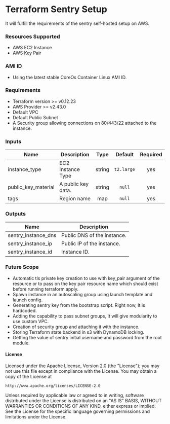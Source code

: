 # Terraform Sentry Setup

It will fulfill the requirements of the sentry self-hosted setup on AWS.

### Resources Supported

 - AWS EC2 Instance
 - AWS Key Pair

### AMI ID

- Using the latest stable CoreOs Container Linux AMI ID.

### Requirements

- Terraform version >= v0.12.23
- AWS Provider >= v2.43.0
- Default VPC 
- Default Public Subnet
- A Security group allowing connections on 80/443/22 attached to the instance.

### Inputs

| Name | Description | Type | Default | Required |
|------|-------------|:----:|:-----:|:-----:|
| instance_type | EC2 Instance Type | string | `t2.large` | yes |
| public_key_material | A public key data. | string | `null` | yes |
| tags | Region name | map | `null` | yes |

### Outputs

| Name | Description | 
|------|-------------|
| sentry_instance_dns | Public DNS of the instance. | 
| sentry_instance_ip | Public IP of the instance. | 
| sentry_instance_id | Instance ID. |

### Future Scope

- Automatic tls private key creation to use with key_pair argument of the resource or to pass on the key pair resource name which should exist before running terraform apply.
- Spawn instance in an autoscaling group using launch template and launch config.
- Generating sentry key from the bootstrap script. Right now, It is hardcoded.
- Adding the capability to pass subnet groups, It will give modularity to use custom VPC.
- Creation of security group and attaching it with the instance.
- Storing Terraform state backend in s3 with DynamoDB locking.
- Getting the value of sentry initial username and password from the root module.

#### License

Licensed under the Apache License, Version 2.0 (the "License");
you may not use this file except in compliance with the License.
You may obtain a copy of the License at

    http://www.apache.org/licenses/LICENSE-2.0

Unless required by applicable law or agreed to in writing, software
distributed under the License is distributed on an "AS IS" BASIS,
WITHOUT WARRANTIES OR CONDITIONS OF ANY KIND, either express or implied.
See the License for the specific language governing permissions and
limitations under the License.